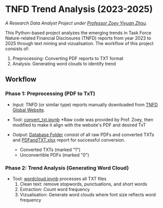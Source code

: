 # TNFD Trend Analysis (2023-2025)
*A Research Data Analyst Project under [Professor Zoey Yiyuan Zhou](https://scholar.google.com/citations?user=WO978u4AAAAJ&hl=en).*

This Python-based project analyzes the emerging trends in Task Force Nature-related Financial Disclosures (TNFD) reports from year 2023 to 2025 through text mining and vizualisation. The workflow of this project consists of:
1. Preprocessing: Converting PDF reports to TXT format
2. Analysis: Generating word clouds to identify trend

## Workflow
### Phase 1: Preprocessing (PDF to TxT)
- Input: TNFD (or similar type) reports manually downloaded from [TNFD Global Website](https://tnfd.global/knowledge-hub/example-tnfd-reporting/).

- Tool: [convert_txt.ipynb](https://github.com/nichosimanjuntak/Analyzing-TNFD-Trend/blob/main/convert_txt.ipynb)
*Raw code was provided by Prof. Zoey, then modified to make it align with the website's PDF and desired TxT 

- Output: [Database Folder](https://drive.google.com/file/d/1AsY9r6aolIHtvmYe54aZPCx8qq2mJ0HV/view?usp=share_link) consist of all raw PDFs and converted TXTs and
  [PDFandTXT.xlsx](https://github.com/nichosimanjuntak/Analyzing-TNFD-Trend/blob/main/PDFandTXT.xlsx) report for successful conversion.
  - Converted TXTs (marked "1")
  - Unconvertible PDFs (marked "0")

### Phase 2: Trend Analysis (Generating Word Cloud)
- Tool: [wordcloud.ipynb](https://github.com/nichosimanjuntak/Analyzing-TNFD-Trend/blob/main/wordcloud.ipynb) processes all TXT files
  1. Clean text: remove stopwords, punctuations, and short words
  2. Extraction: Count word frequency
  3. Vizualisation: Generate word clouds where font size reflects word frequency




